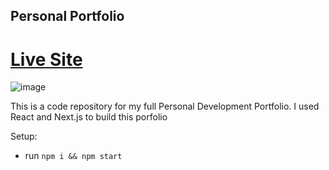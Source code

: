 ## Personal Portfolio

# [Live Site](https://vanpham-portfolio.netlify.app/)

![image](https://user-images.githubusercontent.com/69407832/154780119-affd9d55-2636-4668-a6e9-e39ca829e46f.png)


This is a code repository for my full Personal Development Portfolio. I used React and Next.js to build this porfolio

Setup:
- run ```npm i && npm start```
